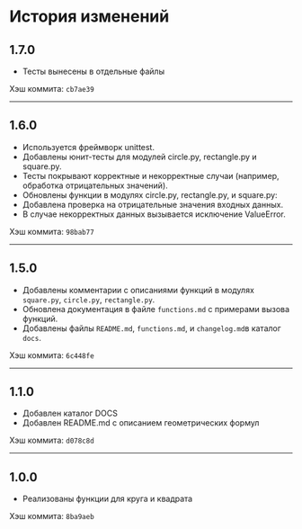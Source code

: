 # История изменений

## 1.7.0
- Тесты вынесены в отдельные файлы

Хэш коммита: `cb7ae39`

---

## 1.6.0
- Используется фреймворк unittest.
- Добавлены юнит-тесты для модулей circle.py, rectangle.py и square.py.
- Тесты покрывают корректные и некорректные случаи (например, обработка отрицательных значений).
- Обновлены функции в модулях circle.py, rectangle.py, и square.py:
- Добавлена проверка на отрицательные значения входных данных.
- В случае некорректных данных вызывается исключение ValueError.

Хэш коммита: `98bab77`

---

## 1.5.0
- Добавлены комментарии с описаниями функций в модулях `square.py`, `circle.py`, `rectangle.py`.
- Обновлена документация в файле `functions.md` с примерами вызова функций.
- Добавлены файлы `README.md`, `functions.md`, и `changelog.md`в каталог `docs`.

Хэш коммита: `6c448fe`

---

## 1.1.0
- Добавлен каталог DOCS
- Добавлен README.md с описанием геометрических формул

Хэш коммита: `d078c8d`

---

## 1.0.0
- Реализованы функции для круга и квадрата

Хэш коммита: `8ba9aeb`

